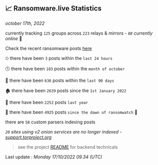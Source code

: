 
## 📈 Ransomware.live Statistics
_october 17th, 2022_

currently tracking `125` groups across `223` relays & mirrors - _`88` currently online_ 📡

Check the recent ransomware posts [here](https://www.ransomware.live/#/recentposts)


⏲ there have been `3` posts within the `last 24 hours`

🕓 there have been `103` posts within the `month of october`

📅 there have been `636` posts within the `last 90 days`

🏚 there have been `2639` posts since the `1st January 2022`

🚀 there have been `2252` posts `last year`

🦕 there have been `4925` posts `since the dawn of ransomwatch` 🐣

there are `58` custom parsers indexing posts

_`20` sites using v2 onion services are no longer indexed - [support.torproject.org](https://support.torproject.org/onionservices/v2-deprecation/)_

> see the project [README](https://github.com/jmousqueton/ransomwatch#readme) for backend technicals



Last update : _Monday 17/10/2022 09.34 (UTC)_

